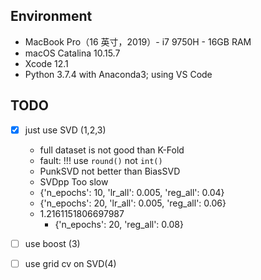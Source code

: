 ## Environment

- MacBook Pro（16 英寸，2019）- i7 9750H - 16GB RAM
- macOS Catalina 10.15.7
- Xcode 12.1
- Python 3.7.4 with Anaconda3; using VS Code

## TODO

- [x] just use SVD (1,2,3)
  - full dataset is not good than K-Fold
  - fault: !!! use `round()` not `int()`
  - PunkSVD not better than BiasSVD
  - SVDpp Too slow
  - {'n_epochs': 10, 'lr_all': 0.005, 'reg_all': 0.04}
  - {'n_epochs': 20, 'lr_all': 0.005, 'reg_all': 0.06}
  - 1.2161151806697987
    - {'n_epochs': 20, 'reg_all': 0.08}
- [ ] use boost (3)
- [ ] use grid cv on SVD(4)

